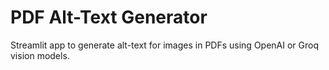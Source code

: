 # PDF Alt-Text Generator

Streamlit app to generate alt-text for images in PDFs using OpenAI or Groq vision models.

